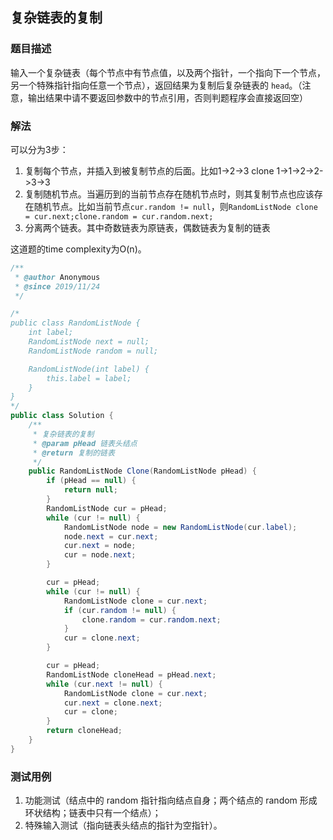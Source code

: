 ## 复杂链表的复制

### 题目描述
输入一个复杂链表（每个节点中有节点值，以及两个指针，一个指向下一个节点，另一个特殊指针指向任意一个节点），返回结果为复制后复杂链表的 `head`。（注意，输出结果中请不要返回参数中的节点引用，否则判题程序会直接返回空）

### 解法
可以分为3步：

1. 复制每个节点，并插入到被复制节点的后面。比如1->2->3 clone 1->1->2->2->3->3
2. 复制随机节点。当遍历到的当前节点存在随机节点时，则其复制节点也应该存在随机节点。比如当前节点`cur.random != null`，则`RandomListNode clone = cur.next;clone.random = cur.random.next;`
3. 分离两个链表。其中奇数链表为原链表，偶数链表为复制的链表

这道题的time complexity为O(n)。

```java
/**
 * @author Anonymous
 * @since 2019/11/24
 */

/*
public class RandomListNode {
    int label;
    RandomListNode next = null;
    RandomListNode random = null;

    RandomListNode(int label) {
        this.label = label;
    }
}
*/
public class Solution {
    /**
     * 复杂链表的复制
     * @param pHead 链表头结点
     * @return 复制的链表
     */
    public RandomListNode Clone(RandomListNode pHead) {
        if (pHead == null) {
            return null;
        }
        RandomListNode cur = pHead;
        while (cur != null) {
            RandomListNode node = new RandomListNode(cur.label);
            node.next = cur.next;
            cur.next = node;
            cur = node.next;
        }

        cur = pHead;
        while (cur != null) {
            RandomListNode clone = cur.next;
            if (cur.random != null) {
                clone.random = cur.random.next;
            }
            cur = clone.next;
        }

        cur = pHead;
        RandomListNode cloneHead = pHead.next;
        while (cur.next != null) {
            RandomListNode clone = cur.next;
            cur.next = clone.next;
            cur = clone;
        }
        return cloneHead;
    }
}
```

### 测试用例
1. 功能测试（结点中的 random 指针指向结点自身；两个结点的 random 形成环状结构；链表中只有一个结点）；
2. 特殊输入测试（指向链表头结点的指针为空指针）。